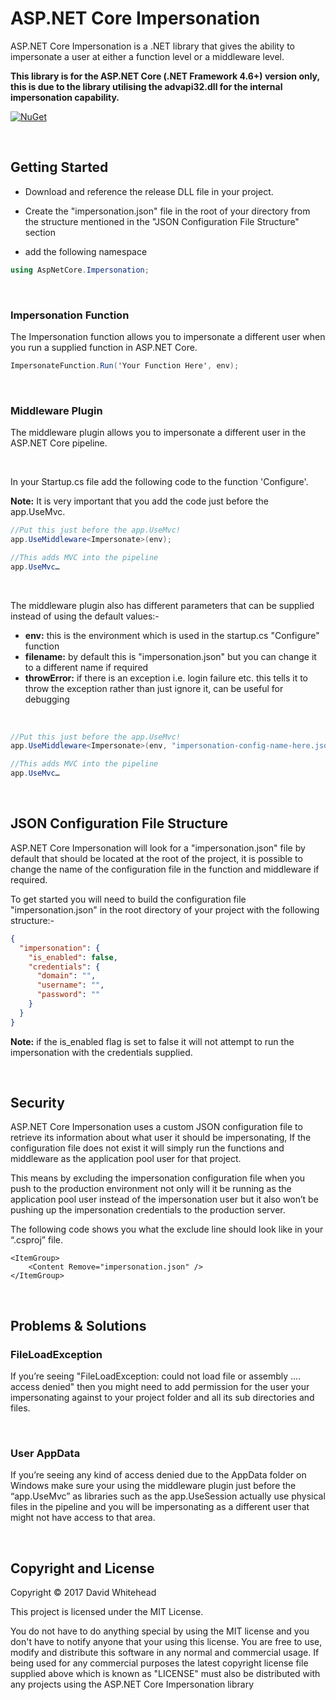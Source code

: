 # ASP.NET Core Impersonation

ASP.NET Core Impersonation is a .NET library that gives the ability to impersonate a user at either a function level or a middleware level. 

**This library is for the ASP.NET Core (.NET Framework 4.6+) version only, this is due to the library utilising the advapi32.dll for the internal impersonation capability.**


[![NuGet](https://img.shields.io/nuget/v/AspNetCore.Impersonation.svg?maxAge=3600)](https://www.nuget.org/packages/AspNetCore.Impersonation/)


<br />

## Getting Started
* Download and reference the release DLL file in your project.

* Create the "impersonation.json" file in the root of your directory from the structure mentioned in the "JSON Configuration File Structure" section

* add the following namespace
```C#
using AspNetCore.Impersonation;
```

<br />

### Impersonation Function
The Impersonation function allows you to impersonate a different user when you run a supplied function in ASP.NET Core. 

```C#
ImpersonateFunction.Run('Your Function Here', env);
```
<br />

### Middleware Plugin
The middleware plugin allows you to impersonate a different user in the ASP.NET Core pipeline. 

<br />

In your Startup.cs file add the following code to the function 'Configure'.

**Note:** It is very important that you add the code just before the app.UseMvc.

```C#
//Put this just before the app.UseMvc!
app.UseMiddleware<Impersonate>(env);

//This adds MVC into the pipeline
app.UseMvc…
```

<br />

The middleware plugin also has different parameters that can be supplied instead of using the default values:-


* **env:** this is the environment which is used in the startup.cs "Configure" function
* **filename:** by default this is "impersonation.json" but you can change it to a different name if required
* **throwError:** if there is an exception i.e. login failure etc. this tells it to throw the exception rather than just ignore it, can be useful for debugging

<br />

```C#
//Put this just before the app.UseMvc!
app.UseMiddleware<Impersonate>(env, "impersonation-config-name-here.json", true);

//This adds MVC into the pipeline
app.UseMvc…
```


<br />

## JSON Configuration File Structure
ASP.NET Core Impersonation will look for a "impersonation.json" file by default that should be located at the root of the project, it is possible to change the name of the configuration file in the function and middleware if required.

To get started you will need to build the configuration file "impersonation.json" in the root directory of your project with the following structure:-
```json
{
  "impersonation": {
    "is_enabled": false,
    "credentials": {
      "domain": "",
      "username": "",
      "password": ""
    }
  }
}
```

**Note:** if the is_enabled flag is set to false it will not attempt to run the impersonation with the credentials supplied.

<br />


## Security

ASP.NET Core Impersonation uses a custom JSON configuration file to retrieve its information about what user it should be impersonating, If the configuration file does not exist it will simply run the functions and middleware as the application pool user for that project. 

This means by excluding the impersonation configuration file when you push to the production environment not only will it be running as the application pool user instead of the impersonation user but it also won’t be pushing up the impersonation credentials to the production server.

The following code shows you what the exclude line should look like in your “.csproj” file.
```
<ItemGroup>
    <Content Remove="impersonation.json" />
</ItemGroup>
```

<br />

## Problems & Solutions

### FileLoadException

If you’re seeing "FileLoadException: could not load file or assembly .... access denied" then you might need to add permission for the user your impersonating against to your project folder and all its sub directories and files.

<br />

### User AppData

If you’re seeing any kind of access denied due to the AppData folder on Windows make sure your using the middleware plugin just before the “app.UseMvc” as libraries such as the app.UseSession actually use physical files in the pipeline and you will be impersonating as a different user that might not have access to that area.

<br />

## Copyright and License
Copyright &copy; 2017 David Whitehead

This project is licensed under the MIT License.

You do not have to do anything special by using the MIT license and you don't have to notify anyone that your using this license. You are free to use, modify and distribute this software in any normal and commercial usage. If being used for any commercial purposes the latest copyright license file supplied above which is known as "LICENSE" must also be distributed with any projects using the ASP.NET Core Impersonation library